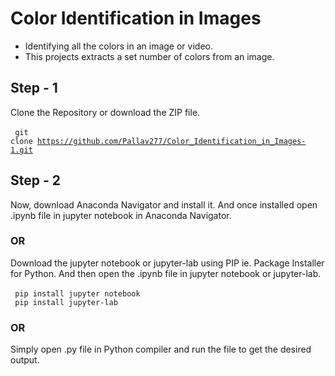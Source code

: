 # Color Identification in Images
- Identifying all the colors in an image or video.
- This projects extracts a set number of colors from an image.

## Step - 1

Clone the Repository or download the ZIP file.
<br><br>
<code>
  git clone https://github.com/Pallav277/Color_Identification_in_Images-1.git
</code>
  
## Step - 2

Now, download Anaconda Navigator and install it. And once installed open .ipynb file in jupyter notebook in Anaconda Navigator.

### OR

Download the jupyter notebook or jupyter-lab using PIP ie. Package Installer for Python. And then open the .ipynb file in jupyter notebook or jupyter-lab.
<br><br>
<code>
  pip install jupyter notebook
</code>
<br>
<code>
  pip install jupyter-lab
</code>

### OR

Simply open .py file in Python compiler and run the file to get the desired output. 
